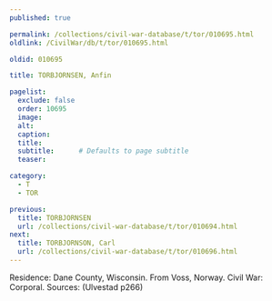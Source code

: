 ```yaml
---
published: true

permalink: /collections/civil-war-database/t/tor/010695.html
oldlink: /CivilWar/db/t/tor/010695.html

oldid: 010695

title: TORBJORNSEN, Anfin

pagelist:
  exclude: false
  order: 10695
  image: 
  alt:
  caption:
  title:
  subtitle:      # Defaults to page subtitle
  teaser:

category: 
  - T 
  - TOR

previous:
  title: TORBJORNSEN
  url: /collections/civil-war-database/t/tor/010694.html  
next:
  title: TORBJORNSON, Carl
  url: /collections/civil-war-database/t/tor/010696.html   
---
```

Residence: Dane County, Wisconsin. From Voss, Norway. Civil War: Corporal. Sources: (Ulvestad p266)